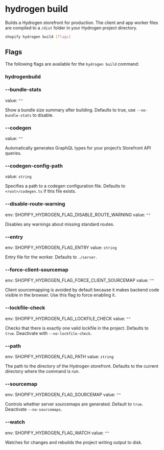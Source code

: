 # hydrogen build

Builds a Hydrogen storefront for production. The client and app worker files are compiled to a `/dist` folder in your Hydrogen project directory.

```bash
shopify hydrogen build [flags]
```

## Flags

The following flags are available for the `hydrogen build` command:

### hydrogenbuild

### --bundle-stats

value: `""`

Show a bundle size summary after building. Defaults to true, use `--no-bundle-stats` to disable.

### --codegen

value: `""`

Automatically generates GraphQL types for your project’s Storefront API queries.

### --codegen-config-path <value>

value: `string`

Specifies a path to a codegen configuration file. Defaults to `<root>/codegen.ts` if this file exists.

### --disable-route-warning

env: SHOPIFY_HYDROGEN_FLAG_DISABLE_ROUTE_WARNING
value: `""`

Disables any warnings about missing standard routes.

### --entry <value>

env: SHOPIFY_HYDROGEN_FLAG_ENTRY
value: `string`

Entry file for the worker. Defaults to `./server`.

### --force-client-sourcemap

env: SHOPIFY_HYDROGEN_FLAG_FORCE_CLIENT_SOURCEMAP
value: `""`

Client sourcemapping is avoided by default because it makes backend code visible in the browser. Use this flag to force enabling it.

### --lockfile-check

env: SHOPIFY_HYDROGEN_FLAG_LOCKFILE_CHECK
value: `""`

Checks that there is exactly one valid lockfile in the project. Defaults to `true`. Deactivate with `--no-lockfile-check`.

### --path <value>

env: SHOPIFY_HYDROGEN_FLAG_PATH
value: `string`

The path to the directory of the Hydrogen storefront. Defaults to the current directory where the command is run.

### --sourcemap

env: SHOPIFY_HYDROGEN_FLAG_SOURCEMAP
value: `""`

Controls whether server sourcemaps are generated. Default to `true`. Deactivate `--no-sourcemaps`.

### --watch

env: SHOPIFY_HYDROGEN_FLAG_WATCH
value: `""`

Watches for changes and rebuilds the project writing output to disk.

